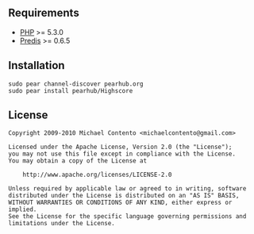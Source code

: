 Requirements
------------

* [PHP](http://www.php.net/) >= 5.3.0
* [Predis](https://github.com/nrk/predis/) >= 0.6.5

Installation
------------

    sudo pear channel-discover pearhub.org
    sudo pear install pearhub/Highscore

License
-------

    Copyright 2009-2010 Michael Contento <michaelcontento@gmail.com>

    Licensed under the Apache License, Version 2.0 (the "License");
    you may not use this file except in compliance with the License.
    You may obtain a copy of the License at

        http://www.apache.org/licenses/LICENSE-2.0

    Unless required by applicable law or agreed to in writing, software
    distributed under the License is distributed on an "AS IS" BASIS,
    WITHOUT WARRANTIES OR CONDITIONS OF ANY KIND, either express or implied.
    See the License for the specific language governing permissions and
    limitations under the License.
